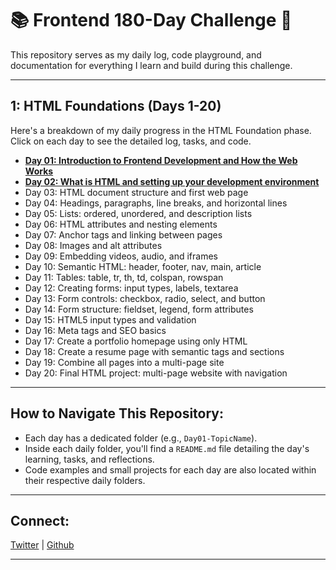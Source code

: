 # 📚 Frontend 180-Day Challenge 🚀

This repository serves as my daily log, code playground, and documentation for everything I learn and build during this challenge.

---

## 1: HTML Foundations (Days 1-20)

Here's a breakdown of my daily progress in the HTML Foundation phase. Click on each day to see the detailed log, tasks, and code.

- **[Day 01: Introduction to Frontend Development and How the Web Works](Day01-Intro-to-Frontend/README.md)**
- **[Day 02: What is HTML and setting up your development environment](Day02-HTML-Setup/README.md)**
- Day 03: HTML document structure and first web page
- Day 04: Headings, paragraphs, line breaks, and horizontal lines
- Day 05: Lists: ordered, unordered, and description lists
- Day 06: HTML attributes and nesting elements
- Day 07: Anchor tags and linking between pages
- Day 08: Images and alt attributes
- Day 09: Embedding videos, audio, and iframes
- Day 10: Semantic HTML: header, footer, nav, main, article
- Day 11: Tables: table, tr, th, td, colspan, rowspan
- Day 12: Creating forms: input types, labels, textarea
- Day 13: Form controls: checkbox, radio, select, and button
- Day 14: Form structure: fieldset, legend, form attributes
- Day 15: HTML5 input types and validation
- Day 16: Meta tags and SEO basics
- Day 17: Create a portfolio homepage using only HTML
- Day 18: Create a resume page with semantic tags and sections
- Day 19: Combine all pages into a multi-page site
- Day 20: Final HTML project: multi-page website with navigation

---

## How to Navigate This Repository:

- Each day has a dedicated folder (e.g., `Day01-TopicName`).
- Inside each daily folder, you'll find a `README.md` file detailing the day's learning, tasks, and reflections.
- Code examples and small projects for each day are also located within their respective daily folders.

---

## Connect:

[Twitter](https://x.com/hcodes1) | [Github](https://github.com/hcodes1)

---
